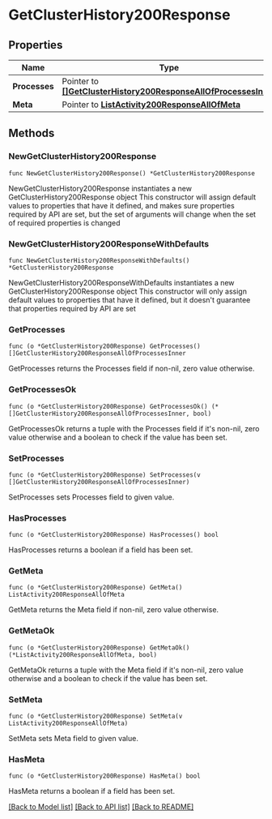# GetClusterHistory200Response

## Properties

Name | Type | Description | Notes
------------ | ------------- | ------------- | -------------
**Processes** | Pointer to [**[]GetClusterHistory200ResponseAllOfProcessesInner**](GetClusterHistory200ResponseAllOfProcessesInner.md) |  | [optional] 
**Meta** | Pointer to [**ListActivity200ResponseAllOfMeta**](ListActivity200ResponseAllOfMeta.md) |  | [optional] 

## Methods

### NewGetClusterHistory200Response

`func NewGetClusterHistory200Response() *GetClusterHistory200Response`

NewGetClusterHistory200Response instantiates a new GetClusterHistory200Response object
This constructor will assign default values to properties that have it defined,
and makes sure properties required by API are set, but the set of arguments
will change when the set of required properties is changed

### NewGetClusterHistory200ResponseWithDefaults

`func NewGetClusterHistory200ResponseWithDefaults() *GetClusterHistory200Response`

NewGetClusterHistory200ResponseWithDefaults instantiates a new GetClusterHistory200Response object
This constructor will only assign default values to properties that have it defined,
but it doesn't guarantee that properties required by API are set

### GetProcesses

`func (o *GetClusterHistory200Response) GetProcesses() []GetClusterHistory200ResponseAllOfProcessesInner`

GetProcesses returns the Processes field if non-nil, zero value otherwise.

### GetProcessesOk

`func (o *GetClusterHistory200Response) GetProcessesOk() (*[]GetClusterHistory200ResponseAllOfProcessesInner, bool)`

GetProcessesOk returns a tuple with the Processes field if it's non-nil, zero value otherwise
and a boolean to check if the value has been set.

### SetProcesses

`func (o *GetClusterHistory200Response) SetProcesses(v []GetClusterHistory200ResponseAllOfProcessesInner)`

SetProcesses sets Processes field to given value.

### HasProcesses

`func (o *GetClusterHistory200Response) HasProcesses() bool`

HasProcesses returns a boolean if a field has been set.

### GetMeta

`func (o *GetClusterHistory200Response) GetMeta() ListActivity200ResponseAllOfMeta`

GetMeta returns the Meta field if non-nil, zero value otherwise.

### GetMetaOk

`func (o *GetClusterHistory200Response) GetMetaOk() (*ListActivity200ResponseAllOfMeta, bool)`

GetMetaOk returns a tuple with the Meta field if it's non-nil, zero value otherwise
and a boolean to check if the value has been set.

### SetMeta

`func (o *GetClusterHistory200Response) SetMeta(v ListActivity200ResponseAllOfMeta)`

SetMeta sets Meta field to given value.

### HasMeta

`func (o *GetClusterHistory200Response) HasMeta() bool`

HasMeta returns a boolean if a field has been set.


[[Back to Model list]](../README.md#documentation-for-models) [[Back to API list]](../README.md#documentation-for-api-endpoints) [[Back to README]](../README.md)



